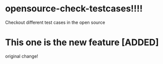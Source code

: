 # opensource-check-testcases!!!!
Checkout different test cases in the open source

# This one is the new feature [ADDED]


original change!



